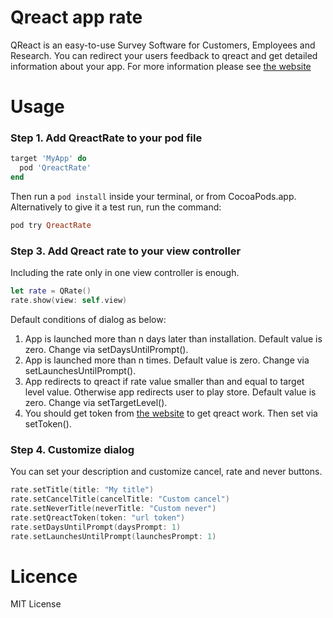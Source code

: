 # Qreact app rate
QReact is an easy-to-use Survey Software for Customers, Employees and Research. You can redirect your users feedback to qreact and get detailed information about your app. For more information please see [the website](https://www.qreact.net)

# Usage

### Step 1. Add QreactRate to your pod file
```ruby
target 'MyApp' do
  pod 'QreactRate'
end
```

Then run a ```pod install``` inside your terminal, or from CocoaPods.app.
Alternatively to give it a test run, run the command:

```ruby
pod try QreactRate
```

### Step 3. Add Qreact rate to your view controller
Including the rate only in one view controller is enough.
```swift
let rate = QRate()
rate.show(view: self.view)
```

Default conditions of dialog as below:
1. App is launched more than n days later than installation. Default value is zero. Change via setDaysUntilPrompt().
2. App is launched more than n times. Default value is zero. Change via setLaunchesUntilPrompt().
3. App redirects to qreact if rate value smaller than and equal to target level value. Otherwise app redirects user to play store. Default value is zero. Change via setTargetLevel().
4. You should get token from [the website](https://www.qreact.net) to get qreact work. Then set via setToken().

### Step 4. Customize dialog
You can set your description and customize cancel, rate and never buttons.

```swift
rate.setTitle(title: "My title")
rate.setCancelTitle(cancelTitle: "Custom cancel")
rate.setNeverTitle(neverTitle: "Custom never")
rate.setQreactToken(token: "url token")
rate.setDaysUntilPrompt(daysPrompt: 1)
rate.setLaunchesUntilPrompt(launchesPrompt: 1)
```

# Licence
MIT License
